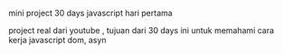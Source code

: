 mini project 30 days javascript hari pertama

project real dari youtube , tujuan dari 30 days ini untuk memahami cara kerja javascript dom, asyn
